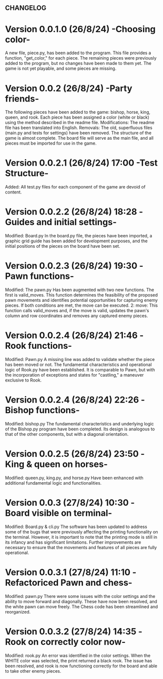 ## CHANGELOG
# Version 0.0.1.0 (26/8/24) -Choosing color-
A new file, piece.py, has been added to the program. This file provides a function, "get_color," for each piece. The remaining pieces were previously added to the program, but no changes have been made to them yet. The game is not yet playable, and some pieces are missing.

# Version 0.0.2 (26/8/24) -Party friends-
The following pieces have been added to the game: bishop, horse, king, queen, and rook. Each piece has been assigned a color (white or black) using the method described in the readme file.
Modifications: The readme file has been translated into English.
Removals: The old, superfluous files (main.py and tests for settings) have been removed.
The structure of the game is almost complete. The board file will serve as the main file, and all pieces must be imported for use in the game.

# Version 0.0.2.1 (26/8/24) 17:00 -Test Structure-
Added: All test.py files for each component of the game are devoid of content.

# Version 0.0.2.2 (26/8/24) 18:28 -Guides and initial settings-
Modified: Board.py 
In the board.py file, the pieces have been imported, a graphic grid guide has been added for development purposes, and the initial positions of the pieces on the board have been set.

# Version 0.0.2.3 (26/8/24) 19:30 -Pawn functions-
Modified: The pawn.py 
Has been augmented with two new functions. The first is valid_moves. This function determines the feasibility of the proposed pawn movements and identifies potential opportunities for capturing enemy pieces. If both conditions are met, the move can be executed.
2: move: This function calls valid_moves and, if the move is valid, updates the pawn's column and row coordinates and removes any captured enemy pieces.
 
 # Version 0.0.2.4 (26/8/24) 21:46 -Rook functions-
 Modified: Pawn.py 
 A missing line was added to validate whether the piece has been moved or not. The fundamental characteristics and operational logic of Rook.py have been established. It is comparable to Pawn, but with the incorporation of exceptions and states for "castling," a maneuver exclusive to Rook.

 
 # Version 0.0.2.4 (26/8/24) 22:26 -Bishop functions-
Modified: bishop.py
The fundamental characteristics and underlying logic of the Bishop.py program have been completed. Its design is analogous to that of the other components, but with a diagonal orientation. 

# Version 0.0.2.5 (26/8/24) 23:50 -King & queen on horses-
Modified: queen.py, king.py, and horse.py 
Have been enhanced with additional fundamental logic and functionalities. 

# Version 0.0.3 (27/8/24) 10:30 -Board visible on terminal-
Modified: Board.py & cli.py 
The software has been updated to address some of the bugs that were previously affecting the printing functionality on the terminal. However, it is important to note that the printing mode is still in its infancy and has significant limitations.
Further improvements are necessary to ensure that the movements and features of all pieces are fully operational.

# Version 0.0.3.1 (27/8/24) 11:10 -Refactoriced Pawn and chess-
Modified: pawn.py 
There were some issues with the color settings and the ability to move forward and diagonally. These have now been resolved, and the white pawn can move freely.
The Chess code has been streamlined and reorganized.

# Version 0.0.3.2 (27/8/24) 14:35 -Rook on correctly color now-
Modified: rook.py
An error was identified in the color settings. When the WHITE color was selected, the print returned a black rook.
The issue has been resolved, and rook is now functioning correctly for the board and able to take other enemy pieces.

